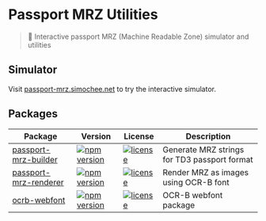 # Passport MRZ Utilities

> 🛂 Interactive passport MRZ (Machine Readable Zone) simulator and utilities

## Simulator

Visit [passport-mrz.simochee.net](https://passport-mrz.simochee.net) to try the interactive simulator.

## Packages

| Package | Version | License | Description |
| --- | --- | --- | --- |
| [passport-mrz-builder](./packages/builder) | [![npm version](https://img.shields.io/npm/v/passport-mrz-builder?color=red)](https://npmjs.com/package/passport-mrz-builder) | [![license](https://img.shields.io/github/license/simochee/passport-mrz?color=red)](https://github.com/simochee/passport-mrz/blob/main/LICENSE) | Generate MRZ strings for TD3 passport format |
| [passport-mrz-renderer](./packages/renderer) | [![npm version](https://img.shields.io/npm/v/passport-mrz-renderer?color=red)](https://npmjs.com/package/passport-mrz-renderer) | [![license](https://img.shields.io/github/license/simochee/passport-mrz?color=red)](https://github.com/simochee/passport-mrz/blob/main/LICENSE) | Render MRZ as images using OCR-B font |
| [ocrb-webfont](./packages/ocrb-webfont) | [![npm version](https://img.shields.io/npm/v/@simochee/ocrb-webfont?color=red)](https://npmjs.com/package/@simochee/ocrb-webfont) | [![license](https://img.shields.io/github/license/simochee/passport-mrz?color=red)](https://github.com/simochee/passport-mrz/blob/main/LICENSE) | OCR-B webfont package |
